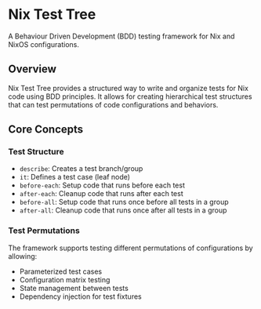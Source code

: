 # Nix Test Tree

A Behaviour Driven Development (BDD) testing framework for Nix and NixOS configurations.

## Overview

Nix Test Tree provides a structured way to write and organize tests for Nix code using BDD principles. It allows for creating hierarchical test structures that can test permutations of code configurations and behaviors.

## Core Concepts

### Test Structure

- `describe`: Creates a test branch/group
- `it`: Defines a test case (leaf node)
- `before-each`: Setup code that runs before each test
- `after-each`: Cleanup code that runs after each test
- `before-all`: Setup code that runs once before all tests in a group
- `after-all`: Cleanup code that runs once after all tests in a group

### Test Permutations

The framework supports testing different permutations of configurations by allowing:
- Parameterized test cases
- Configuration matrix testing
- State management between tests
- Dependency injection for test fixtures
